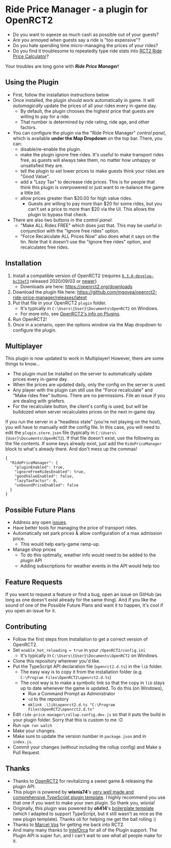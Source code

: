 # Ride Price Manager - a plugin for OpenRCT2
- Do you want to sqeeze as much cash as possible out of your guests?
- Are you annoyed when guests say a ride is "too expensive"?
- Do you hate spending time micro-managing the prices of your rides?
- Do you find it troublesome to repeatedly type ride stats into [RCT2 Ride Price Calculator](https://rct2calc.shottysteve.com/)?

Your troubles are long gone with ***Ride Price Manager***!

## Using the Plugin
- First, follow the installation instructions below
- Once installed, the plugin should work automatically in game. It will _automagically_ update the prices of all your rides every in-game day.
  - By default, the plugin chooses the highest price that guests are willing to pay for a ride.
  - That number is determined by ride rating, ride age, and other factors.
- You can configure the plugin via the "Ride Price Manager" _control panel_, which is available **under the Map Dropdown** on the top bar. There, you can:
  - disable/re-enable the plugin.
  - make the plugin ignore free rides. It's useful to make transport rides free, as guests will always take them, no matter how unhappy or unsatisfied they are.
  - tell the plugin to set lower prices to make guests think your rides are "Good Value".
  - add a "Lazy Tax" to decrease ride prices. This is for people that think this plugin is overpowered or just want to re-balance the game a little bit.
  - allow prices greater than $20.00 for high value rides.
    - Guests are willing to pay more than $20 for some rides, but you can't set a price to more than $20 via the UI. This allows the plugin to bypass that check.
- There are also two buttons in the _control panel_:
  - "Make ALL Rides FREE" which does just that. This may be useful in conjunction with the "Ignore free rides" option.
  - "Force Recalculate ALL Prices Now" also does what it says on the tin. Note that it doesn't use the "Ignore free rides" option, and recalculates free rides.

## Installation
1. Install a compatible version of OpenRCT2 (requires [`0.3.0-develop-bc33ef3`](https://openrct2.org/downloads/develop/v0.3.0-bc33ef3) released 2020/09/03 or [newer](https://openrct2.org/downloads/develop/latest))
   - Downloads are here: https://openrct2.org/downloads
2. Download the plugin file here: https://github.com/mgovea/openrct2-ride-price-manager/releases/latest
3. Put that file in your OpenRCT2 `plugin` folder.
   - It's typically in `C:\Users\{User}\Documents\OpenRCT2` on Windows.
   - For more info, see [OpenRCT2's info on Plugins](https://github.com/OpenRCT2/OpenRCT2/blob/develop/distribution/scripting.md).
4. Run OpenRCT2!
5. Once in a scenario, open the options window via the Map dropdown to configure the plugin.

## Multiplayer
This plugin is now updated to work in Multiplayer! However, there are some things to know...

- The plugin must be installed on the server to automatically update prices every in-game day.
- When the prices are updated daily, only the config on the server is used.
- Any player with the plugin can still use the "Force recalculate" and "Make rides free" buttons. There are no permissions. File an issue if you are dealing with griefers.
- For the recalculate button, the client's config is used, but will be bulldozed when server recalculates prices on the next in-game day.

If you run the server in a "headless state" (you're not playing on the host), you will have to manually edit the config file. In this case, you will need to edit the `plugin.store.json` file (typically in `C:\Users\{User}\Documents\OpenRCT2`). If that file doesn't exist, use the following as the file contents. If some keys already exist, just add the `RidePriceManager` block to what's already there. And don't mess up the commas!

```
{
  "RidePriceManager": {
    "pluginEnabled": true,
    "ignoreFreeRidesEnabled": true,
    "goodValueEnabled": false,
    "lazyTaxFactor": 0,
    "unboundPriceEnabled": false
  }
}
```

## Possible Future Plans
- Address any open [issues](https://github.com/mgovea/openrct2-ride-price-manager/issues).
- Have better tools for managing the price of transport rides.
- Automatically set park prices & allow configuration of a max admission price.
  - This would help early-game ramp-up.
- Manage shop prices
  - To do this optimally, weather info would need to be added to the plugin API
  - Adding subscriptions for weather events in the API would help too

## Feature Requests
If you want to request a feature or find a bug, open an issue on GitHub (as long as one doesn't exist already for the same thing). And if you like the sound of one of the Possible Future Plans and want it to happen, it's cool if you open an issue for it.

## Contributing
- Follow the first steps from Installation to get a correct version of OpenRCT2.
- Set `enable_hot_reloading = true` in your `/OpenRCT2/config.ini`
  - It's typically in `C:\Users\{User}\Documents\OpenRCT2` on Windows.
- Clone this repository wherever you'd like.
- Put the TypeScript API declaration file (`openrct2.d.ts`) in the `lib` folder.
  - The easy way is to copy it from the installation folder (e.g. `C:\Program Files\OpenRCT2\openrct2.d.ts`)
  - The cool way is to make a symbolic link so that the copy in `lib` stays up to date whenever the game is updated. To do this (on Windows),
    - Run a Command Prompt as Administrator
    - `cd` to the repository
    - `mklink .\lib\openrct2.d.ts "C:\Program Files\OpenRCT2\openrct2.d.ts"`
- Edit `ride-price-manager\rollup.config.dev.js` so that it puts the build in your plugin folder. Sorry that this is custom to me :O
- Run `npm run watch`
- Make your changes.
- Make sure to update the version number in `package.json` and in `index.js`.
- Commit your changes (without including the rollup config) and Make a Pull Request.

## Thanks
- Thanks to [OpenRCT2](https://github.com/OpenRCT2/OpenRCT2) for revitalizing a sweet game & releasing the plugin API.
- This plugin is powered by **wisnia74**'s [very well made and comprehensive TypeScript plugin template](https://github.com/wisnia74/openrct2-typescript-mod-template). I highly recommend you use that one if you want to make your own plugin. So thank you, wisnia!
- Originally, this plugin was powered by **oli414**'s [boilerplate template](https://github.com/oli414/openrct2-plugin-boilerplate) (which I adapted to support TypeScript, but it still wasn't as nice as the new plugin template). Thanks oli for helping me get the ball rolling :)
- Thanks to [Marcel Vos](https://www.youtube.com/channel/UCBlXovStrlQkVA2xJEROUNg) for getting me back into RCT2.
- And many many thanks to [IntelOrca](https://github.com/IntelOrca) for all of the Plugin support. The Plugin API is super fun, and I can't wait to see what all people make for it.
